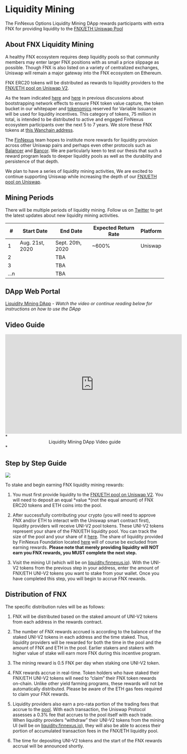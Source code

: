 # Liquidity Mining

The FinNexus Options Liquidity Mining DApp rewards participants with extra FNX for providing liquidity to the [FNX/ETH Uniswap Pool](https://uniswap.info/pair/0x722885cab8be10b27f359fcb225808fe2af07b16)

## About FNX Liquidity Mining

A healthy FNX ecosystem requires deep liquidity pools so that community members may enter larger FNX positions with as small a price slippage as possible. Though FNX is also listed on a variety of centralized exchanges, Uniswap will remain a major gateway into the FNX ecosystem on Ethereum. 

FNX ERC20 tokens will be distributed as rewards to liquidity providers to the [FNX/ETH pool on Uniswap V2](https://uniswap.info/pair/0x722885cab8be10b27f359fcb225808fe2af07b16). 

As the team indicated [here](https://medium.com/finnexus/finnexus-will-use-business-development-innovative-monetary-policy-to-bootstrap-network-effects-e6b772a515cf) and [here](https://medium.com/finnexus/capturing-value-with-the-fnx-token-2747711c44f) in previous discussions about bootstrapping network effects to ensure FNX token value capture, the token bucket in our whitepaper and [tokenomics](https://medium.com/finnexus/fnx-tokenomics-62c582807219) reserved for Variable Issuance will be used for liquidity incentives. This category of tokens, 75 million in total, is intended to be distributed to active and engaged FinNexus ecosystem participants over the next 5 to 7 years. We store these FNX tokens at [this Wanchain address](https://www.wanscan.org/address/0xd5b5965754102660d9ccE5Bc57A7Dc2a87e359d9).


The [FinNexus](https://twitter.com/fin_nexus) team hopes to institute more rewards for liquidity provision across other Uniswap pairs and perhaps even other protocols such as [Balancer](https://balancer.exchange/) and [Bancor](https://www.bancor.network/). We are particularly keen to test our thesis that such a reward program leads to deeper liquidity pools as well as the durability and persistence of that depth.

We plan to have a series of liquidity mining activities, 
We are excited to continue supporting Uniswap while increasing the depth of our [FNX/ETH pool on Uniswap](https://uniswap.info/pair/0x722885cab8be10b27f359fcb225808fe2af07b16).


## Mining Periods
There will be multiple periods of liquidity mining. Follow us on [Twitter](https://twitter.com/fin_nexus) to get the latest updates about new liquidity mining activities.

|#  | Start Date|End Date|Expected Return Rate|Platform|
|---|---|---|---|---|
|   1| Aug. 21st, 2020| Sept. 20th, 2020 |~600%|Uniswap|
|   2||TBA|||
|   3||TBA|||
|...n||TBA|||

## DApp Web Portal

[Liquidity Mining DApp](https://liquidity.finnexus.io/) - *Watch the video or continue reading below for instructions on how to use the DApp*

## Video Guide  

<center><iframe width="560" height="315" src="https://www.youtube.com/embed/J9BP6tCUavk" frameborder="0" allowfullscreen></iframe></center>
*<center>Liquidity Mining DApp Video guide</center>*


## Step by Step Guide

![](https://cdn-images-1.medium.com/max/2000/1*9H1JT5h8a5mvR59Gdp_wxg.png)

To stake and begin earning FNX liquidity mining rewards:

1. You must first provide liquidity to the [FNX/ETH pool on Uniswap V2](https://uniswap.info/pair/0x722885cab8be10b27f359fcb225808fe2af07b16). You will need to deposit an equal *value *(not the equal amount) of FNX ERC20 tokens and ETH coins into the pool.

1. After successfully contributing your crypto (you will need to approve FNX and/or ETH to interact with the Uniswap smart contract first), liquidity providers will receive UNI-V2 pool tokens. These UNI-V2 tokens represent your share of the FNX/ETH liquidity pool. You can track the size of the pool and your share of it [here](https://etherscan.io/token/0x722885cab8be10b27f359fcb225808fe2af07b16#balances). The share of liquidity provided by FinNexus Foundation located [here](https://etherscan.io/token/0x722885cab8be10b27f359fcb225808fe2af07b16?a=0xe596470d291cb2d32ec111afc314b07006690c72) will of course be excluded from earning rewards. **Please note that merely providing liquidity will NOT earn you FNX rewards, you MUST complete the next step.**

1. Visit the mining UI (which will be on [liquidity.finnexus.io](http://liquidity.finnexus.io)). With the UNI-V2 tokens from the previous step in your address, enter the amount of FNX/ETH UNI-V2 tokens you want to stake from your wallet. Once you have completed this step, you will begin to accrue FNX rewards.

## Distribution of FNX

The specific distribution rules will be as follows:

1. FNX will be distributed based on the staked amount of UNI-V2 tokens from each address in the rewards contract.

1. The number of FNX rewards accrued is according to the balance of the staked UNI-V2 tokens in each address and the time staked. Thus, liquidity providers will be rewarded for both the time in the pool and the amount of FNX and ETH in the pool. Earlier stakers and stakers with higher value of stake will earn more FNX during this incentive program.

1. The mining reward is 0.5 FNX per day when staking one UNI-V2 token.

1. FNX rewards accrue in real-time. Token holders who have staked their FNX/ETH UNI-V2 tokens will need to “claim” their FNX token rewards on-chain. Unlike other yield farming programs, these rewards will not be automatically distributed. Please be aware of the ETH gas fees required to claim your FNX rewards.

1. Liquidity providers also earn a pro-rata portion of the trading fees that accrue to the [pool](https://uniswap.info/pair/0x722885cab8be10b27f359fcb225808fe2af07b16). With each transaction, the Uniswap Protocol assesses a 0.3% fee that accrues to the pool itself with each trade. When liquidity providers “withdraw” their UNI-V2 tokens from the mining UI (will be on [liquidity.finnexus.io](http://liquidity.finnexus.io)), they will also be able to access their portion of accumulated transaction fees in the FNX/ETH liquidity pool.

1. The time for depositing UNI-V2 tokens and the start of the FNX rewards accrual will be announced shortly.


